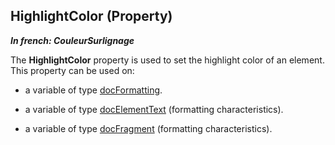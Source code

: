 
## HighlightColor (Property)

***In french: CouleurSurlignage***
	



<a name="XUse"></a>
<a name="Use"></a>
<a name="description"></a>
The **HighlightColor** property is used to set the highlight color of an element. This property can be used on: 

- a variable of type [docFormatting](../WDLang1/1000022817.md). 

- a variable of type [docElementText](../WDLang1/1000022493.md) (formatting characteristics). 

- a variable of type [docFragment](../WDLang1/1000022482.md) (formatting characteristics).  




